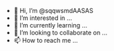 - 👋 Hi, I’m @sqqwsmdAASAS
- 👀 I’m interested in ...
- 🌱 I’m currently learning ...
- 💞️ I’m looking to collaborate on ...
- 📫 How to reach me ...

<!---
sqqwsmdAASAS/sqqwsmdAASAS is a ✨ special ✨ repository because its `README.md` (this file) appears on your GitHub profile.
You can click the Preview link to take a look at your changes.
--->
